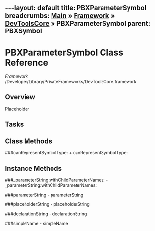 ---layout: default
title: PBXParameterSymbol
breadcrumbs: <a href="/index.html">Main</a> &raquo; <a href="/Frameworks.html">Framework</a> &raquo; <a href="/Frameworks/DevToolsCore.html">DevToolsCore</a> &raquo; PBXParameterSymbol
parent: PBXSymbol 
---
# PBXParameterSymbol Class Reference

*Framework* /Developer/Library/PrivateFrameworks/DevToolsCore.framework

## Overview

Placeholder

## Tasks

## Class Methods

<a name="+canRepresentSymbolType:"></a>
###canRepresentSymbolType:
    + canRepresentSymbolType:

## Instance Methods

<a name="-_parameterString:withChildParameterNames:"></a>
###_parameterString:withChildParameterNames:
    - _parameterString:withChildParameterNames:

<a name="-parameterString"></a>
###parameterString
    - parameterString

<a name="-placeholderString"></a>
###placeholderString
    - placeholderString

<a name="-declarationString"></a>
###declarationString
    - declarationString

<a name="-simpleName"></a>
###simpleName
    - simpleName

